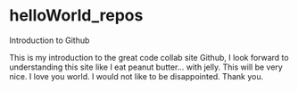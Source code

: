 # helloWorld_repos
Introduction to Github

This is my introduction to the great code collab site Github, I look forward to understanding this site like I eat peanut butter... with jelly. This will be very nice. I love you world. I would not like to be disappointed. Thank you.
